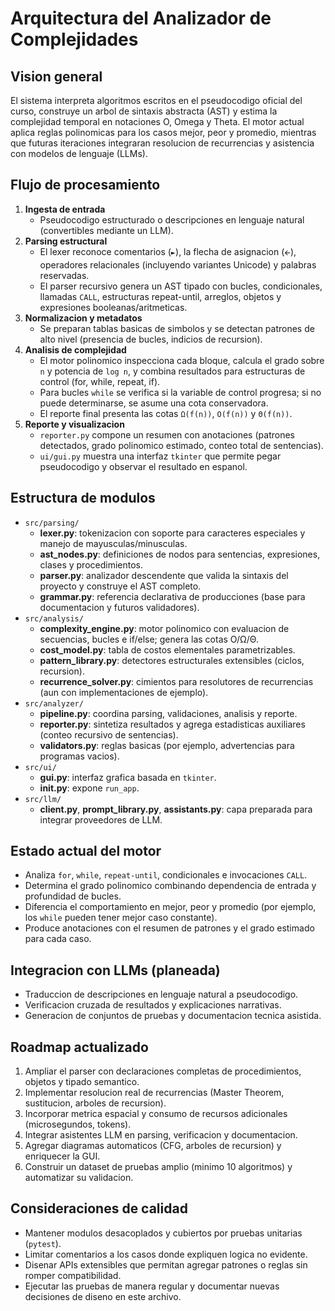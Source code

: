 # Arquitectura del Analizador de Complejidades

## Vision general
El sistema interpreta algoritmos escritos en el pseudocodigo oficial del curso, construye un arbol de sintaxis abstracta (AST) y estima la complejidad temporal en notaciones O, Omega y Theta. El motor actual aplica reglas polinomicas para los casos mejor, peor y promedio, mientras que futuras iteraciones integraran resolucion de recurrencias y asistencia con modelos de lenguaje (LLMs).

## Flujo de procesamiento
1. **Ingesta de entrada**
   - Pseudocodigo estructurado o descripciones en lenguaje natural (convertibles mediante un LLM).
2. **Parsing estructural**
   - El lexer reconoce comentarios (`►`), la flecha de asignacion (`🡨`), operadores relacionales (incluyendo variantes Unicode) y palabras reservadas.
   - El parser recursivo genera un AST tipado con bucles, condicionales, llamadas `CALL`, estructuras repeat-until, arreglos, objetos y expresiones booleanas/aritmeticas.
3. **Normalizacion y metadatos**
   - Se preparan tablas basicas de simbolos y se detectan patrones de alto nivel (presencia de bucles, indicios de recursion).
4. **Analisis de complejidad**
   - El motor polinomico inspecciona cada bloque, calcula el grado sobre `n` y potencia de `log n`, y combina resultados para estructuras de control (for, while, repeat, if).
   - Para bucles `while` se verifica si la variable de control progresa; si no puede determinarse, se asume una cota conservadora.
   - El reporte final presenta las cotas `Ω(f(n))`, `O(f(n))` y `Θ(f(n))`.
5. **Reporte y visualizacion**
   - `reporter.py` compone un resumen con anotaciones (patrones detectados, grado polinomico estimado, conteo total de sentencias).
   - `ui/gui.py` muestra una interfaz `tkinter` que permite pegar pseudocodigo y observar el resultado en espanol.

## Estructura de modulos
- `src/parsing/`
  - **lexer.py**: tokenizacion con soporte para caracteres especiales y manejo de mayusculas/minusculas.
  - **ast_nodes.py**: definiciones de nodos para sentencias, expresiones, clases y procedimientos.
  - **parser.py**: analizador descendente que valida la sintaxis del proyecto y construye el AST completo.
  - **grammar.py**: referencia declarativa de producciones (base para documentacion y futuros validadores).
- `src/analysis/`
  - **complexity_engine.py**: motor polinomico con evaluacion de secuencias, bucles e if/else; genera las cotas O/Ω/Θ.
  - **cost_model.py**: tabla de costos elementales parametrizables.
  - **pattern_library.py**: detectores estructurales extensibles (ciclos, recursion).
  - **recurrence_solver.py**: cimientos para resolutores de recurrencias (aun con implementaciones de ejemplo).
- `src/analyzer/`
  - **pipeline.py**: coordina parsing, validaciones, analisis y reporte.
  - **reporter.py**: sintetiza resultados y agrega estadisticas auxiliares (conteo recursivo de sentencias).
  - **validators.py**: reglas basicas (por ejemplo, advertencias para programas vacios).
- `src/ui/`
  - **gui.py**: interfaz grafica basada en `tkinter`.
  - **__init__.py**: expone `run_app`.
- `src/llm/`
  - **client.py**, **prompt_library.py**, **assistants.py**: capa preparada para integrar proveedores de LLM.

## Estado actual del motor
- Analiza `for`, `while`, `repeat-until`, condicionales e invocaciones `CALL`.
- Determina el grado polinomico combinando dependencia de entrada y profundidad de bucles.
- Diferencia el comportamiento en mejor, peor y promedio (por ejemplo, los `while` pueden tener mejor caso constante).
- Produce anotaciones con el resumen de patrones y el grado estimado para cada caso.

## Integracion con LLMs (planeada)
- Traduccion de descripciones en lenguaje natural a pseudocodigo.
- Verificacion cruzada de resultados y explicaciones narrativas.
- Generacion de conjuntos de pruebas y documentacion tecnica asistida.

## Roadmap actualizado
1. Ampliar el parser con declaraciones completas de procedimientos, objetos y tipado semantico.
2. Implementar resolucion real de recurrencias (Master Theorem, sustitucion, arboles de recursion).
3. Incorporar metrica espacial y consumo de recursos adicionales (microsegundos, tokens).
4. Integrar asistentes LLM en parsing, verificacion y documentacion.
5. Agregar diagramas automaticos (CFG, arboles de recursion) y enriquecer la GUI.
6. Construir un dataset de pruebas amplio (minimo 10 algoritmos) y automatizar su validacion.

## Consideraciones de calidad
- Mantener modulos desacoplados y cubiertos por pruebas unitarias (`pytest`).
- Limitar comentarios a los casos donde expliquen logica no evidente.
- Disenar APIs extensibles que permitan agregar patrones o reglas sin romper compatibilidad.
- Ejecutar las pruebas de manera regular y documentar nuevas decisiones de diseno en este archivo.
